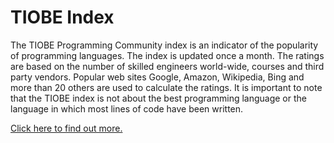 # TIOBE Index
The TIOBE Programming Community index is an indicator of the popularity of
programming  languages. The index is updated once a month. The ratings are based
on the number of  skilled engineers world-wide, courses and third party vendors.
Popular web sites Google, Amazon, Wikipedia, Bing and more than 20 others are
used to calculate the ratings. It is important to note that the TIOBE index is
not about the best programming language or the language in which most lines of
code have been written.

[Click here to find out more.](podstrona.md)
